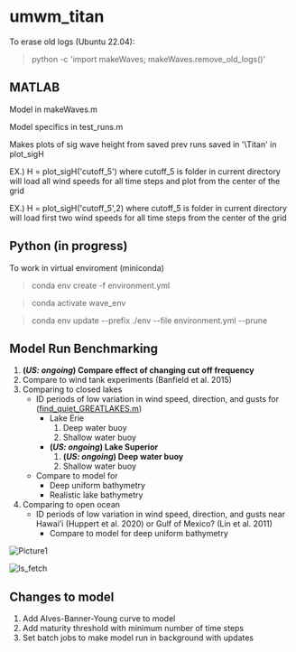 # umwm_titan

To erase old logs (Ubuntu 22.04):
> python -c 'import makeWaves; makeWaves.remove_old_logs()'

## MATLAB
Model in makeWaves.m

Model specifics in test_runs.m

Makes plots of sig wave height from saved prev runs saved in '\Titan' in plot_sigH

EX.) H = plot_sigH('cutoff_5') where cutoff_5 is folder in current directory will load all wind speeds for all time steps and plot from the center of the grid

EX.) H = plot_sigH('cutoff_5',2) where cutoff_5 is folder in current directory will load first two wind speeds for all time steps from the center of the grid

## Python (in progress)
To work in virtual enviroment (miniconda)
> conda env create -f environment.yml

> conda activate wave_env

> conda env update --prefix ./env --file environment.yml  --prune

## Model Run Benchmarking

1. **(_US: ongoing_) Compare effect of changing cut off frequency** 
2. Compare to wind tank experiments (Banfield et al. 2015)
3. Comparing to closed lakes
   - ID periods of low variation in wind speed, direction, and gusts for (<ins>find_quiet_GREATLAKES.m</ins>)
     - Lake Erie
       1. Deep water buoy
       2. Shallow water buoy
     - **(_US: ongoing_)  Lake Superior** 
       1. **(_US: ongoing_) Deep water buoy**
       2. Shallow water buoy
   - Compare to model for
     - Deep uniform bathymetry
     - Realistic lake bathymetry
4. Comparing to open ocean
   - ID periods of low variation in wind speed, direction, and gusts near Hawai’i (Huppert et al. 2020) or Gulf of Mexico? (Lin et al. 2011)
     - Compare to model for deep uniform bathymetry



![Picture1](https://github.com/Cornell-MIT/umwm_titan/assets/24469269/d3ab52df-0260-4a08-a9b3-866d85b00e2b)

  ![ls_fetch](https://github.com/Cornell-MIT/umwm_titan/assets/24469269/f64b8d6c-16b9-465f-981e-3c8428b7cbea)








## Changes to model

1. Add Alves-Banner-Young curve to model
2. Add maturity threshold with minimum number of time steps
3. Set batch jobs to make model run in background with updates

